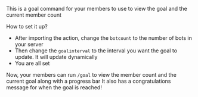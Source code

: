 This is a goal command for your members to use to view the goal and the current member count

How to set it up?
- After importing the action, change the `botcount` to the number of bots in your server
- Then change the `goalinterval` to the interval you want the goal to update. It will update dynamically
- You are all set

Now, your members can run `/goal` to view the member count and the current goal along with a progress bar
It also has a congratulations message for when the goal is reached!
